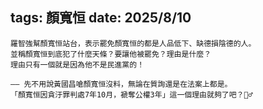 tags: 顏寬恒
date: 2025/8/10
---
```
羅智強幫顏寬恒站台，表示罷免顏寬恒的都是人品低下、缺德損陰德的人。
並稱顏寬恒到底犯了什麼天條？要讓他被罷免？理由是什麼？
理由只有一個就是因為他不是民進黨的！

—— 先不用說黃國昌嗆顏寬恒沒料，無論在質詢還是在法案上都是。
「顏寬恒因貪汙罪判處7年10月，褫奪公權3年」這一個理由就夠了吧？🤷‍♂️
```
